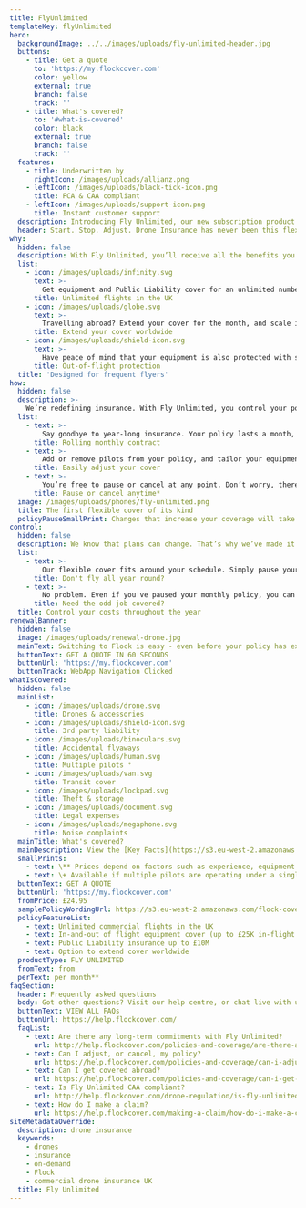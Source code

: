 ```yaml
---
title: FlyUnlimited
templateKey: flyUnlimited
hero:
  backgroundImage: ../../images/uploads/fly-unlimited-header.jpg
  buttons:
    - title: Get a quote
      to: 'https://my.flockcover.com'
      color: yellow
      external: true
      branch: false
      track: ''
    - title: What's covered?
      to: '#what-is-covered'
      color: black
      external: true
      branch: false
      track: ''
  features:
    - title: Underwritten by
      rightIcon: /images/uploads/allianz.png
    - leftIcon: /images/uploads/black-tick-icon.png
      title: FCA & CAA compliant
    - leftIcon: /images/uploads/support-icon.png
      title: Instant customer support
  description: Introducing Fly Unlimited, our new subscription product for commercial pilots. Get comprehensive in-and-out of flight cover on a monthly basis. Cancel or pause anytime. There’s no catch.
  header: Start. Stop. Adjust. Drone Insurance has never been this flexible.
why:
  hidden: false
  description: With Fly Unlimited, you’ll receive all the benefits you’d expect from an annual policy - without the long-term commitment.
  list:
    - icon: /images/uploads/infinity.svg
      text: >-
        Get equipment and Public Liability cover for an unlimited number of commercial flights throughout the UK.
      title: Unlimited flights in the UK      
    - icon: /images/uploads/globe.svg
      text: >-
        Travelling abroad? Extend your cover for the month, and scale it down again when you return.  
      title: Extend your cover worldwide
    - icon: /images/uploads/shield-icon.svg
      text: >-
        Have peace of mind that your equipment is also protected with storage, transit, and theft insurance.
      title: Out-of-flight protection
  title: 'Designed for frequent flyers'
how:
  hidden: false
  description: >-
    We’re redefining insurance. With Fly Unlimited, you control your policy. At all times.
  list:
    - text: >-
        Say goodbye to year-long insurance. Your policy lasts a month, and renews automatically until you say when.
      title: Rolling monthly contract
    - text: >-
        Add or remove pilots from your policy, and tailor your equipment cover and liability limits in seconds.
      title: Easily adjust your cover
    - text: >-
        You’re free to pause or cancel at any point. Don’t worry, there are no hidden fees or ambiguous exit clauses.
      title: Pause or cancel anytime*
  image: /images/uploads/phones/fly-unlimited.png
  title: The first flexible cover of its kind
  policyPauseSmallPrint: Changes that increase your coverage will take effect immediately. If you downgrade, pause or cancel your cover, this will take effect on your next monthly renewal date.
control:
  hidden: false
  description: We know that plans can change. That’s why we’ve made it easy for you to only pay for the cover you need.
  list:
    - text: >-
        Our flexible cover fits around your schedule. Simply pause your policy when things wind down, and restart it again when it suits you.
      title: Don't fly all year round?
    - text: >-
        No problem. Even if you've paused your monthly policy, you can get covered for as little as one hour with our Pay-as-you-fly product.
      title: Need the odd job covered?
  title: Control your costs throughout the year
renewalBanner:
  hidden: false
  image: /images/uploads/renewal-drone.jpg
  mainText: Switching to Flock is easy - even before your policy has expired. Join Flock today!
  buttonText: GET A QUOTE IN 60 SECONDS
  buttonUrl: 'https://my.flockcover.com'
  buttonTrack: WebApp Navigation Clicked
whatIsCovered:
  hidden: false
  mainList:
    - icon: /images/uploads/drone.svg
      title: Drones & accessories
    - icon: /images/uploads/shield-icon.svg
      title: 3rd party liability
    - icon: /images/uploads/binoculars.svg
      title: Accidental flyaways
    - icon: /images/uploads/human.svg
      title: Multiple pilots ⁺
    - icon: /images/uploads/van.svg
      title: Transit cover
    - icon: /images/uploads/lockpad.svg
      title: Theft & storage
    - icon: /images/uploads/document.svg
      title: Legal expenses
    - icon: /images/uploads/megaphone.svg
      title: Noise complaints
  mainTitle: What's covered?
  mainDescription: View the [Key Facts](https://s3.eu-west-2.amazonaws.com/flock-cover-static/IPID-fly-unlimited.pdf) for details of what's covered.
  smallPrints:
    - text: \** Prices depend on factors such as experience, equipment and claims history.
    - text: \+ Available if multiple pilots are operating under a single PfCO.
  buttonText: GET A QUOTE
  buttonUrl: 'https://my.flockcover.com'
  fromPrice: £24.95
  samplePolicyWordingUrl: https://s3.eu-west-2.amazonaws.com/flock-cover-static/IPID-fly-unlimited.pdf
  policyFeatureList:
    - text: Unlimited commercial flights in the UK
    - text: In-and-out of flight equipment cover (up to £25K in-flight limit)
    - text: Public Liability insurance up to £10M
    - text: Option to extend cover worldwide
  productType: FLY UNLIMITED
  fromText: from
  perText: per month**
faqSection:
  header: Frequently asked questions
  body: Got other questions? Visit our help centre, or chat live with us now.
  buttonText: VIEW ALL FAQs
  buttonUrl: https://help.flockcover.com/
  faqList:
    - text: Are there any long-term commitments with Fly Unlimited?
      url: http://help.flockcover.com/policies-and-coverage/are-there-any-long-term-commitments-with-fly-unlimited
    - text: Can I adjust, or cancel, my policy?
      url: https://help.flockcover.com/policies-and-coverage/can-i-adjust-or-cancel-my-fly-unlimited-policy
    - text: Can I get covered abroad?
      url: https://help.flockcover.com/policies-and-coverage/can-i-get-covered-abroad
    - text: Is Fly Unlimited CAA compliant?
      url: http://help.flockcover.com/drone-regulation/is-fly-unlimited-caa-compliant
    - text: How do I make a claim?
      url: https://help.flockcover.com/making-a-claim/how-do-i-make-a-claim
siteMetadataOverride:
  description: drone insurance
  keywords:
    - drones
    - insurance
    - on-demand
    - Flock
    - commercial drone insurance UK
  title: Fly Unlimited
---
```

